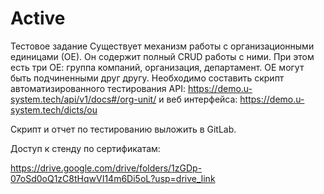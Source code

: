 # Active
Тестовое задание
Существует механизм работы с организационными единицами (ОЕ). Он содержит полный CRUD работы с ними. При этом есть три ОЕ: группа компаний, организация, департамент. ОЕ могут быть подчиненными друг другу.
Необходимо составить скрипт автоматизированного тестирования API:
https://demo.u-system.tech/api/v1/docs#/org-unit/
и веб интерфейса:
https://demo.u-system.tech/dicts/ou

Скрипт и отчет по тестированию выложить в GitLab.

Доступ к стенду по сертификатам:

https://drive.google.com/drive/folders/1zGDp-07oSd0oQ1zC8tHqwVI14m6Di5oL?usp=drive_link

